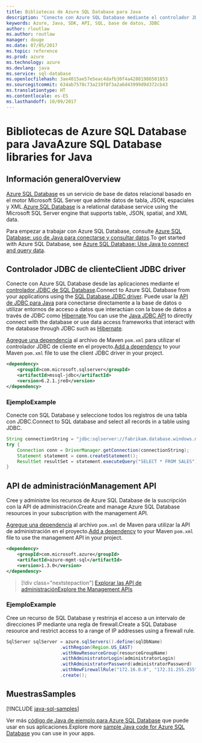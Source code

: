 ```yaml
---
title: Bibliotecas de Azure SQL Database para Java
description: "Conecte con Azure SQL Database mediante el controlador JDBC o administre las instancias de Azure SQL Database con la API de administración."
keywords: Azure, Java, SDK, API, SQL, base de datos, JDBC
author: rloutlaw
ms.author: routlaw
manager: douge
ms.date: 07/05/2017
ms.topic: reference
ms.prod: azure
ms.technology: azure
ms.devlang: java
ms.service: sql-database
ms.openlocfilehash: 3ae4015ae57e5eac4dafb30f4a42881986501853
ms.sourcegitcommit: 634ab7578c73a219f8f3a2a6d43999d9d372cb43
ms.translationtype: HT
ms.contentlocale: es-ES
ms.lasthandoff: 10/09/2017
---
```

# <a name="azure-sql-database-libraries-for-java"></a><span data-ttu-id="67164-104">Bibliotecas de Azure SQL Database para Java</span><span class="sxs-lookup"><span data-stu-id="67164-104">Azure SQL Database libraries for Java</span></span>

## <a name="overview"></a><span data-ttu-id="67164-105">Información general</span><span class="sxs-lookup"><span data-stu-id="67164-105">Overview</span></span>

<span data-ttu-id="67164-106">[Azure SQL Database](/azure/sql-database/sql-database-technical-overview) es un servicio de base de datos relacional basado en el motor Microsoft SQL Server que admite datos de tabla, JSON, espaciales y XML.</span><span class="sxs-lookup"><span data-stu-id="67164-106">[Azure SQL Database](/azure/sql-database/sql-database-technical-overview) is a relational database service using the Microsoft SQL Server engine that supports table, JSON, spatial, and XML data.</span></span> 

<span data-ttu-id="67164-107">Para empezar a trabajar con Azure SQL Database, consulte [Azure SQL Database: uso de Java para conectarse y consultar datos](/azure/sql-database/sql-database-connect-query-java).</span><span class="sxs-lookup"><span data-stu-id="67164-107">To get started with Azure SQL Database, see [Azure SQL Database: Use Java to connect and query data](/azure/sql-database/sql-database-connect-query-java).</span></span>

## <a name="client-jdbc-driver"></a><span data-ttu-id="67164-108">Controlador JDBC de cliente</span><span class="sxs-lookup"><span data-stu-id="67164-108">Client JDBC driver</span></span>

<span data-ttu-id="67164-109">Conecte con Azure SQL Database desde las aplicaciones mediante el [controlador JDBC de SQL Database](/sql/connect/jdbc/microsoft-jdbc-driver-for-sql-server).</span><span class="sxs-lookup"><span data-stu-id="67164-109">Connect to Azure SQL Database from your applications using the [SQL Database JDBC driver](/sql/connect/jdbc/microsoft-jdbc-driver-for-sql-server).</span></span> <span data-ttu-id="67164-110">Puede usar la [API de JDBC para Java](https://docs.oracle.com/javase/8/docs/technotes/guides/jdbc/) para conectarse directamente a la base de datos o utilizar entornos de acceso a datos que interactúan con la base de datos a través de JDBC como [Hibernate](http://hibernate.org/).</span><span class="sxs-lookup"><span data-stu-id="67164-110">You can use the [Java JDBC API](https://docs.oracle.com/javase/8/docs/technotes/guides/jdbc/) to directly connect with the database or use data access frameworks that interact with the database through JDBC such as [Hibernate](http://hibernate.org/).</span></span>

<span data-ttu-id="67164-111">[Agregue una dependencia](https://maven.apache.org/guides/getting-started/index.html#How_do_I_use_external_dependencies) al archivo de Maven `pom.xml` para utilizar el controlador JDBC de cliente en el proyecto.</span><span class="sxs-lookup"><span data-stu-id="67164-111">[Add a dependency](https://maven.apache.org/guides/getting-started/index.html#How_do_I_use_external_dependencies) to your Maven `pom.xml` file to use the client JDBC driver in your project.</span></span>


```XML
<dependency>
    <groupId>com.microsoft.sqlserver</groupId>
    <artifactId>mssql-jdbc</artifactId>
    <version>6.2.1.jre8</version>
</dependency>
```   

### <a name="example"></a><span data-ttu-id="67164-112">Ejemplo</span><span class="sxs-lookup"><span data-stu-id="67164-112">Example</span></span>

<span data-ttu-id="67164-113">Conecte con SQL Database y seleccione todos los registros de una tabla con JDBC.</span><span class="sxs-lookup"><span data-stu-id="67164-113">Connect to SQL database and select all records in a table using JDBC.</span></span>

```java
String connectionString = "jdbc:sqlserver://fabrikam.database.windows.net:1433;database=fiber;user=raisa;password=testpass;encrypt=true;hostNameInCertificate=*.database.windows.net;loginTimeout=30;";
try {
    Connection conn = DriverManager.getConnection(connectionString);
    Statement statement = conn.createStatement();
    ResultSet resultSet = statement.executeQuery("SELECT * FROM SALES");
}  
```

## <a name="management-api"></a><span data-ttu-id="67164-114">API de administración</span><span class="sxs-lookup"><span data-stu-id="67164-114">Management API</span></span>

<span data-ttu-id="67164-115">Cree y administre los recursos de Azure SQL Database de la suscripción con la API de administración.</span><span class="sxs-lookup"><span data-stu-id="67164-115">Create and manage Azure SQL Database resources in your subscription with the management API.</span></span>   

<span data-ttu-id="67164-116">[Agregue una dependencia](https://maven.apache.org/guides/getting-started/index.html#How_do_I_use_external_dependencies) al archivo `pom.xml` de Maven para utilizar la API de administración en el proyecto.</span><span class="sxs-lookup"><span data-stu-id="67164-116">[Add a dependency](https://maven.apache.org/guides/getting-started/index.html#How_do_I_use_external_dependencies) to your Maven `pom.xml` file to use the management API in your project.</span></span>


```XML
<dependency>
    <groupId>com.microsoft.azure</groupId>
    <artifactId>azure-mgmt-sql</artifactId>
    <version>1.3.0</version>
</dependency>
```

> [!div class="nextstepaction"]
> [<span data-ttu-id="67164-117">Explorar las API de administración</span><span class="sxs-lookup"><span data-stu-id="67164-117">Explore the Management APIs</span></span>](/java/api/overview/azure/sql/managementapi)

### <a name="example"></a><span data-ttu-id="67164-118">Ejemplo</span><span class="sxs-lookup"><span data-stu-id="67164-118">Example</span></span>

<span data-ttu-id="67164-119">Cree un recurso de SQL Database y restrinja el acceso a un intervalo de direcciones IP mediante una regla de firewall.</span><span class="sxs-lookup"><span data-stu-id="67164-119">Create a SQL Database resource and restrict access to a range of IP addresses using a firewall rule.</span></span>

```java
SqlServer sqlServer = azure.sqlServers().define(sqlDbName)
                    .withRegion(Region.US_EAST)
                    .withNewResourceGroup(resourceGroupName)
                    .withAdministratorLogin(administratorLogin)
                    .withAdministratorPassword(administratorPassword)
                    .withNewFirewallRule("172.16.0.0", "172.31.255.255")
                    .create();
```

## <a name="samples"></a><span data-ttu-id="67164-120">Muestras</span><span class="sxs-lookup"><span data-stu-id="67164-120">Samples</span></span>

[!INCLUDE [java-sql-samples](../docs-ref-conceptual/includes/sql.md)]

<span data-ttu-id="67164-121">Ver más [código de Java de ejemplo para Azure SQL Database](https://azure.microsoft.com/resources/samples/?platform=java&term=SQL) que puede usar en sus aplicaciones.</span><span class="sxs-lookup"><span data-stu-id="67164-121">Explore more [sample Java code for Azure SQL Database](https://azure.microsoft.com/resources/samples/?platform=java&term=SQL) you can use in your apps.</span></span>